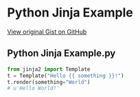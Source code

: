 # Python Jinja Example

[View original Gist on GitHub](https://gist.github.com/Integralist/10a8dca7bf3c6dbd6faf8609a43905fd)

## Python Jinja Example.py

```python
from jinja2 import Template
t = Template("Hello {{ something }}!")
t.render(something="World")
# u'Hello World!'
```

